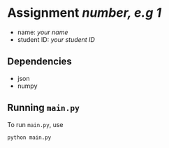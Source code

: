 # Assignment *number, e.g 1*

- name: *your name*
- student ID: *your student ID*

## Dependencies

- json
- numpy

## Running `main.py`

To run `main.py`, use

```sh
python main.py
```
